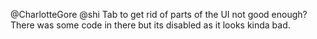 @CharlotteGore @shi Tab to get rid of parts of the UI not good enough? There was some code in there but its disabled as it looks kinda bad.